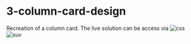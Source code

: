 # 3-column-card-design
Recreation of a column card.
The live solution can be access via 
![css](https://user-images.githubusercontent.com/99470227/174867624-02cd8f11-cbd3-4896-a557-cc46ec3e346a.jpg)
![suv](https://user-images.githubusercontent.com/99470227/174867686-2375ba2d-d2b0-4bdb-97e4-90deb9748223.jpg)
